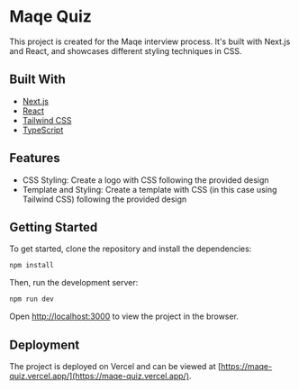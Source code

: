 # Maqe Quiz

This project is created for the Maqe interview process. It's built with Next.js and React, and showcases different styling techniques in CSS.

## Built With

- [Next.js](https://nextjs.org/)
- [React](https://reactjs.org/)
- [Tailwind CSS](https://tailwindcss.com/)
- [TypeScript](https://www.typescriptlang.org/)

<!-- ## Project Structure

The project consists of several pages, each demonstrating a different aspect of CSS styling. The pages are defined in `index.tsx` and include:

- CSS Styling
  - Create a logo with CSS following the provided design
- Template and Styling
  - Create a template with CSS (in this case using Tailwind CSS) following the provided design -->

## Features

- CSS Styling: Create a logo with CSS following the provided design
- Template and Styling: Create a template with CSS (in this case using Tailwind CSS) following the provided design

## Getting Started

To get started, clone the repository and install the dependencies:

```bash
npm install
```

Then, run the development server:

```bash
npm run dev
```

Open [http://localhost:3000](http://localhost:3000) to view the project in the browser.


## Deployment

The project is deployed on Vercel and can be viewed at [https://maqe-quiz.vercel.app/](https://maqe-quiz.vercel.app/).
